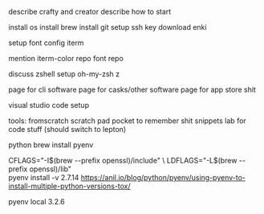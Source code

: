 describe crafty and creator
describe how to start

install os
install brew
install git
setup ssh key
download enki

setup font
config iterm

mention iterm-color repo
font repo

discuss zshell setup 
 oh-my-zsh
 z


 page for cli software
 page for casks/other software
 page for app store shit

 visual studio code setup

 tools:
   fromscratch scratch pad
   pocket to remember shit
   snippets lab for code stuff (should switch to lepton)


python
brew install pyenv

CFLAGS="-I$(brew --prefix openssl)/include" \
LDFLAGS="-L$(brew --prefix openssl)/lib" \
pyenv install -v 2.7.14
https://anil.io/blog/python/pyenv/using-pyenv-to-install-multiple-python-versions-tox/

pyenv local 3.2.6